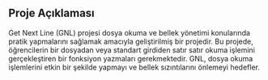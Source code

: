 ## Proje Açıklaması
Get Next Line (GNL) projesi dosya okuma ve bellek yönetimi konularında pratik yapmalarını sağlamak amacıyla geliştirilmiş bir projedir. Bu projede, öğrencilerin bir dosyadan veya standart girdiden satır satır okuma işlemini gerçekleştiren bir fonksiyon yazmaları gerekmektedir. GNL, dosya okuma işlemlerini etkin bir şekilde yapmayı ve bellek sızıntılarını önlemeyi hedefler.
